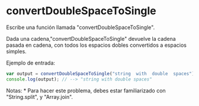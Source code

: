 # convertDoubleSpaceToSingle

Escribe una función llamada "convertDoubleSpaceToSingle".

Dada una cadena,"convertDoubleSpaceToSingle" devuelve la cadena pasada en cadena, con todos los espacios dobles convertidos a espacios simples.

Ejemplo de entrada:

```js
var output = convertDoubleSpaceToSingle("string  with  double  spaces");
console.log(output); // --> "string with double spaces"

```

Notas: * Para hacer este problema, debes estar familiarizado con "String.split", y "Array.join". 
